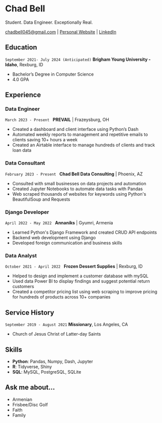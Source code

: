 # Chad Bell
Student. Data Engineer. Exceptionally Real. 

<div id="webaddress">
<a href="chadbell045@gmail.com">chadbell045@gmail.com</a>
| <a href="https://cbell045.github.io/wdd_130/personal_website/index.html">Personal Website</a>
| <a href="https://www.linkedin.com/in/chadbell045/">LinkedIn</a>
</div>

<!-- <hr/> -->


## Education

`September 2021- July 2024 (Anticipated)`
__Brigham Young University - Idaho__, Rexburg, ID
- Bachelor’s Degree in Computer Science
- 4.0 GPA

<!-- <hr/> -->

## Experience

### Data Engineer
`March 2023 - Present ` __PREVAIL__ | Frazeysburg, OH
- Created a dashboard and client interface using Python’s Dash
- Automated weekly reports to management and repetitive emails to clients saving 10+ hours a week
- Created an Airtable interface to manage hundreds of clients and track loan data

### Data Consultant
`February 2023 - Present ` __Chad Bell Data Consulting__ | Phoenix, AZ
- Consulted with small businesses on data projects and automation
- Created Jupyter Notebooks to automate data tasks with Pandas
- Web scraped thousands of websites for keywords using Python's BeautifulSoup and Requests

### Django Developer
`April 2022 - May 2022 ` __Annaniks__ | Gyumri, Armenia   
- Learned Python's Django Framework and created CRUD API endpoints
- Backend web development using Django
- Developed foreign communication and business skills

### Data Analyst
`October 2021 - April 2022 ` __Frozen Dessert Supplies__ | Rexburg, ID
- Helped to design and implement a customer database with mySQL
- Used data Power BI to display findings and suggest potential return customers
- Created a competitor pricing list using web scraping to improve pricing for hundreds of products across 10+ companies

<!-- <hr/> -->

## Service History

`September 2019 - August 2021`
__Missionary__, Los Angeles, CA

- Church of Jesus Christ of Latter-day Saints

<!-- <hr/> -->


## Skills
- __Python__: Pandas, Numpy, Dash, Jupyter     
- __R__: Tidyverse, Shiny  
- __SQL__: MySQL, PostgreSQL, SQLite  

<!-- <hr/> -->

## Ask me about...
- Armenian
- Frisbee/Disc Golf
- Faith
- Family
